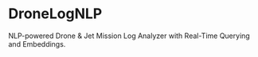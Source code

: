 # DroneLogNLP
NLP-powered Drone &amp; Jet Mission Log Analyzer with Real-Time Querying and Embeddings.
